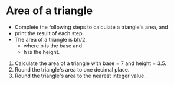 # Area of a triangle

+ Complete the following steps to calculate a triangle's area, and
+ print the result of each step. 
+ The area of a triangle is bh/2, 
    - where b is the base and 
    - h is the height.
1. Calculate the area of a triangle with base = 7 and height = 3.5.
2. Round the triangle's area to one decimal place.
3. Round the triangle's area to the nearest integer value.